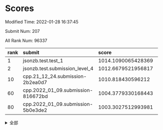 # Scores

Modified Time: 2022-01-28 16:37:45

Submit Num: 207

All Rank Num: 96337

| rank |               submit               |       score        |       sigma        | pk_num |
| :--- | :--------------------------------- | :----------------- | :----------------- | :----- |
| 1    | jsonzb.test.test_1                 | 1014.1090065428369 | 0.8177036773182059 | 1866   |
| 2    | jsonzb.test.submission_level_4     | 1012.6679521956817 | 0.7820150823600299 | 1864   |
| 10   | cpp.21_12_24.submission-2b2ea0d7   | 1010.818430596212  | 0.7649417167416153 | 1861   |
| 60   | cpp.2022_01_09.submission-816672bd | 1004.3779330168443 | 0.717279206884356  | 1862   |
| 80   | cpp.2022_01_09.submission-5b0e3de2 | 1003.3027512993981 | 0.7151352151522979 | 1863   |


<details>
<summary>全部</summary>

| rank |                 submit                 |       score        |       sigma        | pk_num |
| :--- | :------------------------------------- | :----------------- | :----------------- | :----- |
| 1    | jsonzb.test.test_1                     | 1014.1090065428369 | 0.8177036773182059 | 1866   |
| 2    | jsonzb.test.submission_level_4         | 1012.6679521956817 | 0.7820150823600299 | 1864   |
| 3    | gobigger.level_3.submission_level_3_9  | 1012.0148015280223 | 0.7690977045171021 | 1861   |
| 4    | gobigger.level_3.submission_level_3_5  | 1011.8133288403856 | 0.7864886026990632 | 1868   |
| 5    | gobigger.level_3.submission_level_3_13 | 1011.5056554152795 | 0.7619915520049231 | 1861   |
| 6    | gobigger.level_3.submission_level_3_31 | 1011.4397210616794 | 0.7911173248307785 | 1865   |
| 7    | gobigger.level_3.submission_level_3_27 | 1011.2269273728093 | 0.7592103876994252 | 1864   |
| 8    | gobigger.level_3.submission_level_3_17 | 1011.1770762299597 | 0.7844328159732873 | 1860   |
| 9    | gobigger.level_3.submission_level_3_39 | 1010.9750326491398 | 0.7530518556162727 | 1856   |
| 10   | cpp.21_12_24.submission-2b2ea0d7       | 1010.818430596212  | 0.7649417167416153 | 1861   |
| 11   | gobigger.level_3.submission_level_3_25 | 1010.8052245867037 | 0.7658479522833291 | 1862   |
| 12   | gobigger.level_3.submission_level_3_0  | 1010.7573479866319 | 0.7754463815065173 | 1861   |
| 13   | gobigger.level_3.submission_level_3_2  | 1010.7116550720086 | 0.7520413467139776 | 1861   |
| 14   | gobigger.level_3.submission_level_3_21 | 1010.5555519868611 | 0.7528817398333195 | 1860   |
| 15   | gobigger.level_3.submission_level_3_42 | 1010.5131705694238 | 0.7774423812563697 | 1860   |
| 16   | gobigger.level_3.submission_level_3_32 | 1010.5130134826835 | 0.7710334459104841 | 1862   |
| 17   | gobigger.level_3.submission_level_3_10 | 1010.1735055038272 | 0.7622131192764595 | 1862   |
| 18   | gobigger.level_3.submission_level_3_4  | 1010.0761309380379 | 0.7547717273567626 | 1863   |
| 19   | gobigger.level_3.submission_level_3_34 | 1010.0558003931213 | 0.7640191791710295 | 1860   |
| 20   | gobigger.level_3.submission_level_3_19 | 1010.0371987997931 | 0.7599870916977327 | 1861   |
| 21   | gobigger.level_3.submission_level_3_6  | 1010.0033183462645 | 0.7749292016719793 | 1864   |
| 22   | gobigger.level_3.submission_level_3_49 | 1009.9947630091303 | 0.7666314229672566 | 1864   |
| 23   | gobigger.level_3.submission_level_3_16 | 1009.9063840316862 | 0.7583068382466253 | 1858   |
| 24   | gobigger.level_3.submission_level_3_29 | 1009.8481562425561 | 0.7838275114215698 | 1866   |
| 25   | gobigger.level_3.submission_level_3_40 | 1009.825881484561  | 0.7605461311209183 | 1867   |
| 26   | gobigger.level_3.submission_level_3_8  | 1009.7007760730629 | 0.7472073811466042 | 1866   |
| 27   | gobigger.level_3.submission_level_3_3  | 1009.6789149855229 | 0.758744306317749  | 1857   |
| 28   | gobigger.level_3.submission_level_3_7  | 1009.6340348749281 | 0.7533948675658727 | 1853   |
| 29   | gobigger.level_3.submission_level_3_45 | 1009.5780776978544 | 0.767151054438191  | 1856   |
| 30   | gobigger.level_3.submission_level_3_11 | 1009.5610105214947 | 0.748440753335134  | 1861   |
| 31   | gobigger.level_3.submission_level_3_20 | 1009.4946954093075 | 0.7589686119057193 | 1863   |
| 32   | gobigger.level_3.submission_level_3_43 | 1009.4888370331545 | 0.7567765899876505 | 1862   |
| 33   | gobigger.level_3.submission_level_3_35 | 1009.4173987712173 | 0.7646786464109748 | 1866   |
| 34   | gobigger.level_3.submission_level_3_18 | 1009.3916906762696 | 0.7594816825414238 | 1860   |
| 35   | gobigger.level_3.submission_level_3_37 | 1009.388126072759  | 0.7472888239138386 | 1864   |
| 36   | gobigger.level_3.submission_level_3_15 | 1009.2848201507927 | 0.7509604353154454 | 1864   |
| 37   | gobigger.level_3.submission_level_3_47 | 1009.2744533518696 | 0.7369195582766231 | 1866   |
| 38   | gobigger.level_3.submission_level_3_12 | 1009.2251810275907 | 0.7447756785062319 | 1866   |
| 39   | gobigger.level_3.submission_level_3_38 | 1009.1855841333684 | 0.763119639879034  | 1861   |
| 40   | gobigger.level_3.submission_level_3_28 | 1009.1800314071241 | 0.7392573232066836 | 1861   |
| 41   | gobigger.level_3.submission_level_3_26 | 1009.1783634855785 | 0.7547440041967535 | 1859   |
| 42   | gobigger.level_3.submission_level_3_14 | 1009.1691019533262 | 0.766379186995954  | 1866   |
| 43   | gobigger.level_3.submission_level_3_24 | 1009.0866490462264 | 0.74358465262933   | 1862   |
| 44   | gobigger.level_3.submission_level_3_30 | 1009.079906852711  | 0.739664724593602  | 1864   |
| 45   | gobigger.level_3.submission_level_3_22 | 1008.9876758600922 | 0.7474351131765725 | 1862   |
| 46   | gobigger.level_3.submission_level_3_1  | 1008.8248810080938 | 0.7328646959473746 | 1863   |
| 47   | gobigger.level_3.submission_level_3_36 | 1008.8145924397809 | 0.7353425362185517 | 1863   |
| 48   | gobigger.level_3.submission_level_3_41 | 1008.5869547604638 | 0.744004023192016  | 1856   |
| 49   | gobigger.level_3.submission_level_3_44 | 1008.5289689708903 | 0.7403999636858135 | 1862   |
| 50   | gobigger.level_3.submission_level_3_23 | 1008.484823475391  | 0.7376352374750252 | 1863   |
| 51   | gobigger.level_3.submission_level_3_46 | 1008.374212099783  | 0.7166859675655608 | 1863   |
| 52   | gobigger.level_3.submission_level_3_48 | 1008.2935120529493 | 0.7376090397554739 | 1858   |
| 53   | gobigger.level_3.submission_level_3_33 | 1007.914722692813  | 0.7402826759345444 | 1864   |
| 54   | gobigger.level_1.submission_level_1_32 | 1004.7063807382223 | 0.7174966587983629 | 1859   |
| 55   | gobigger.level_1.submission_level_1_15 | 1004.6364662206793 | 0.7048038291292108 | 1864   |
| 56   | gobigger.level_1.submission_level_1_5  | 1004.5138444326182 | 0.7169694089762928 | 1858   |
| 57   | gobigger.level_1.submission_level_1_21 | 1004.4870438394556 | 0.7207446651297531 | 1864   |
| 58   | gobigger.level_1.submission_level_1_3  | 1004.4790480493307 | 0.7251003115635961 | 1857   |
| 59   | gobigger.level_1.submission_level_1_0  | 1004.3784793529117 | 0.726610432940236  | 1861   |
| 60   | cpp.2022_01_09.submission-816672bd     | 1004.3779330168443 | 0.717279206884356  | 1862   |
| 61   | gobigger.level_1.submission_level_1_6  | 1004.1326537663604 | 0.7113973906889669 | 1865   |
| 62   | gobigger.level_1.submission_level_1_20 | 1004.0751096571156 | 0.7349253053628151 | 1865   |
| 63   | gobigger.level_1.submission_level_1_37 | 1004.0238974103019 | 0.7058111572470857 | 1863   |
| 64   | gobigger.level_1.submission_level_1_34 | 1003.865195740258  | 0.7078634928889154 | 1864   |
| 65   | gobigger.level_1.submission_level_1_16 | 1003.8526646417747 | 0.720592537006556  | 1856   |
| 66   | gobigger.level_1.submission_level_1_36 | 1003.8211820924896 | 0.7129533733660067 | 1864   |
| 67   | gobigger.level_1.submission_level_1_45 | 1003.7564331131044 | 0.7082810000090295 | 1862   |
| 68   | gobigger.level_1.submission_level_1_9  | 1003.7507496103931 | 0.713067815183571  | 1861   |
| 69   | gobigger.level_1.submission_level_1_17 | 1003.7435025262998 | 0.7139291188460251 | 1858   |
| 70   | gobigger.level_1.submission_level_1_39 | 1003.743455807625  | 0.7169977772689572 | 1865   |
| 71   | gobigger.level_1.submission_level_1_28 | 1003.7058238540984 | 0.724668538445893  | 1861   |
| 72   | gobigger.level_1.submission_level_1_13 | 1003.690153166474  | 0.7156775153387687 | 1860   |
| 73   | gobigger.level_1.submission_level_1_11 | 1003.5727304472814 | 0.7200382000888295 | 1860   |
| 74   | gobigger.level_1.submission_level_1_12 | 1003.5635178538004 | 0.7198016424409536 | 1860   |
| 75   | gobigger.level_1.submission_level_1_7  | 1003.5580290257479 | 0.707260910791948  | 1858   |
| 76   | gobigger.level_1.submission_level_1_24 | 1003.4115872728751 | 0.7112816308641176 | 1863   |
| 77   | gobigger.level_1.submission_level_1_1  | 1003.3933756949324 | 0.7145476559757653 | 1861   |
| 78   | gobigger.level_1.submission_level_1_8  | 1003.3550523334793 | 0.7193959236839618 | 1857   |
| 79   | gobigger.level_1.submission_level_1_42 | 1003.3480166310878 | 0.7208011901696143 | 1860   |
| 80   | cpp.2022_01_09.submission-5b0e3de2     | 1003.3027512993981 | 0.7151352151522979 | 1863   |
| 81   | gobigger.level_1.submission_level_1_43 | 1003.2255301620532 | 0.7103550909574654 | 1861   |
| 82   | gobigger.level_1.submission_level_1_40 | 1003.1406439880018 | 0.7073495303060964 | 1864   |
| 83   | gobigger.level_1.submission_level_1_33 | 1003.1261601357709 | 0.7277447934649087 | 1857   |
| 84   | gobigger.level_1.submission_level_1_48 | 1003.1223944768428 | 0.7197025947422884 | 1864   |
| 85   | gobigger.level_1.submission_level_1_27 | 1003.0633342853574 | 0.7044496131403402 | 1865   |
| 86   | gobigger.level_1.submission_level_1_35 | 1002.9878084978889 | 0.7181712864850495 | 1867   |
| 87   | gobigger.level_1.submission_level_1_49 | 1002.9827381035492 | 0.7162174994395033 | 1865   |
| 88   | gobigger.level_1.submission_level_1_46 | 1002.9563441965928 | 0.7109948544543939 | 1858   |
| 89   | gobigger.level_1.submission_level_1_18 | 1002.8802846767481 | 0.7177530113740922 | 1864   |
| 90   | gobigger.level_1.submission_level_1_29 | 1002.8601436799039 | 0.7137361279095952 | 1864   |
| 91   | gobigger.level_1.submission_level_1_41 | 1002.8029453961046 | 0.7110703811884704 | 1864   |
| 92   | gobigger.level_1.submission_level_1_2  | 1002.7740555636307 | 0.7106405777443153 | 1864   |
| 93   | gobigger.level_1.submission_level_1_25 | 1002.7567420495731 | 0.7123408655052418 | 1859   |
| 94   | gobigger.level_1.submission_level_1_44 | 1002.6623111795002 | 0.7156360646559786 | 1865   |
| 95   | gobigger.level_1.submission_level_1_22 | 1002.6613656842887 | 0.7141512769278614 | 1861   |
| 96   | gobigger.level_1.submission_level_1_26 | 1002.5304759103361 | 0.7145705819249638 | 1859   |
| 97   | gobigger.level_1.submission_level_1_19 | 1002.5014423678783 | 0.7113182106882265 | 1860   |
| 98   | gobigger.level_1.submission_level_1_30 | 1002.4518395079583 | 0.7163058482893535 | 1858   |
| 99   | gobigger.level_1.submission_level_1_31 | 1002.3855682826551 | 0.7278230460491274 | 1862   |
| 100  | gobigger.level_1.submission_level_1_14 | 1002.3750551482722 | 0.7155621705740284 | 1853   |
| 101  | gobigger.level_1.submission_level_1_10 | 1002.2346609110684 | 0.7227892474848109 | 1861   |
| 102  | gobigger.level_1.submission_level_1_23 | 1002.0852252850835 | 0.718711191085982  | 1862   |
| 103  | gobigger.level_1.submission_level_1_47 | 1001.8300782279044 | 0.7126021530650546 | 1866   |
| 104  | gobigger.level_1.submission_level_1_4  | 1001.6309108950762 | 0.712551486337245  | 1862   |
| 105  | gobigger.level_1.submission_level_1_38 | 1000.8346934724317 | 0.7162381120757689 | 1861   |
| 106  | gobigger.random.submission_random_27   | 997.3436346982578  | 0.7034646093963252 | 1863   |
| 107  | gobigger.random.submission_random_37   | 997.261292146369   | 0.7106935532759311 | 1863   |
| 108  | gobigger.random.submission_random_39   | 997.169536858421   | 0.7072111665939006 | 1862   |
| 109  | gobigger.random.submission_random_41   | 997.1679760463771  | 0.7097038189414437 | 1858   |
| 110  | gobigger.random.submission_random_28   | 997.0556908987087  | 0.7004861187449728 | 1858   |
| 111  | gobigger.random.submission_random_16   | 996.8575798789137  | 0.7082399718694936 | 1862   |
| 112  | gobigger.random.submission_random_38   | 996.7706359119834  | 0.696799979651762  | 1859   |
| 113  | gobigger.random.submission_random_10   | 996.7581367474769  | 0.7043896088013549 | 1861   |
| 114  | gobigger.random.submission_random_45   | 996.7549720559188  | 0.7047452627383414 | 1864   |
| 115  | gobigger.random.submission_random_14   | 996.6664123781688  | 0.7067730584967068 | 1861   |
| 116  | gobigger.random.submission_random_23   | 996.5950706833556  | 0.7158154408255093 | 1861   |
| 117  | gobigger.random.submission_random_5    | 996.5636264792049  | 0.7109452963924058 | 1860   |
| 118  | gobigger.random.submission_random_18   | 996.528245361858   | 0.7039405890209279 | 1858   |
| 119  | gobigger.random.submission_random_6    | 996.4401254859781  | 0.7039345846900288 | 1862   |
| 120  | gobigger.random.submission_random_11   | 996.3765969385745  | 0.7089145285194728 | 1867   |
| 121  | gobigger.random.submission_random_0    | 996.3442619448697  | 0.7138890011954564 | 1865   |
| 122  | gobigger.random.submission_random_9    | 996.2504215555812  | 0.7156284362759647 | 1859   |
| 123  | gobigger.random.submission_random_29   | 996.2387053399151  | 0.7233524821358501 | 1855   |
| 124  | gobigger.random.submission_random_36   | 996.2102326404824  | 0.7109465419621191 | 1865   |
| 125  | gobigger.random.submission_random_21   | 996.1913378849406  | 0.7034552900066205 | 1862   |
| 126  | gobigger.random.submission_random_34   | 996.0802556175089  | 0.7141185736114105 | 1861   |
| 127  | gobigger.random.submission_random_17   | 996.0664101984565  | 0.7160000044996212 | 1861   |
| 128  | gobigger.random.submission_random_26   | 996.0530908738788  | 0.7042442802562286 | 1861   |
| 129  | gobigger.random.submission_random_22   | 996.0341641048434  | 0.7154819944570393 | 1865   |
| 130  | gobigger.random.submission_random_19   | 996.001212323977   | 0.7098959610893402 | 1860   |
| 131  | gobigger.random.submission_random_49   | 995.946943495524   | 0.7199266143516987 | 1858   |
| 132  | gobigger.random.submission_random_31   | 995.9303570219836  | 0.7095842421631241 | 1863   |
| 133  | gobigger.random.submission_random_43   | 995.7895882854514  | 0.702829979497598  | 1863   |
| 134  | gobigger.random.submission_random_30   | 995.7537547051027  | 0.7145568285556106 | 1864   |
| 135  | gobigger.random.submission_random_4    | 995.7131411517664  | 0.7337812879173767 | 1866   |
| 136  | gobigger.random.submission_random_46   | 995.6416124677286  | 0.7203790035239982 | 1864   |
| 137  | gobigger.random.submission_random_42   | 995.6314530372034  | 0.6954893149443536 | 1859   |
| 138  | gobigger.random.submission_random_13   | 995.6259707087763  | 0.7114328133191212 | 1865   |
| 139  | gobigger.random.submission_random_7    | 995.4867195503484  | 0.7183421420722029 | 1862   |
| 140  | gobigger.random.submission_random_2    | 995.4689478777875  | 0.7004922546474593 | 1862   |
| 141  | gobigger.random.submission_random_24   | 995.4426746718676  | 0.7178295750727693 | 1860   |
| 142  | gobigger.random.submission_random_33   | 995.4399321540285  | 0.7050284263970944 | 1864   |
| 143  | gobigger.random.submission_random_8    | 995.4325153606944  | 0.7164649766300525 | 1854   |
| 144  | gobigger.random.submission_random_12   | 995.4130006672342  | 0.7140309042974905 | 1861   |
| 145  | gobigger.random.submission_random_48   | 995.3980194507517  | 0.7104602803765818 | 1861   |
| 146  | gobigger.random.submission_random_40   | 995.3777002178691  | 0.7044911114133733 | 1865   |
| 147  | gobigger.random.submission_random_3    | 995.3329724087483  | 0.704722407200491  | 1858   |
| 148  | gobigger.random.submission_random_35   | 995.3007012500585  | 0.7143965000512176 | 1862   |
| 149  | gobigger.random.submission_random_44   | 995.1184865013659  | 0.714891030470357  | 1861   |
| 150  | gobigger.random.submission_random_20   | 995.1170300212251  | 0.7082308892172293 | 1868   |
| 151  | gobigger.random.submission_random_15   | 995.0182345923661  | 0.7152536272228888 | 1862   |
| 152  | gobigger.random.submission_random_25   | 994.9996215180456  | 0.7157322830845264 | 1862   |
| 153  | gobigger.random.submission_random_47   | 994.9273168036038  | 0.7105397705457399 | 1861   |
| 154  | gobigger.random.submission_random_1    | 994.8744007399567  | 0.7019109640868559 | 1856   |
| 155  | gobigger.random.submission_random_32   | 994.728151183026   | 0.7216717798916817 | 1859   |
| 156  | gobigger.level_2.submission_level_2_40 | 993.8610198627065  | 0.7265680537138081 | 1866   |
| 157  | gobigger.level_2.submission_level_2_15 | 993.6257366753459  | 0.7644640646942696 | 1860   |
| 158  | gobigger.level_2.submission_level_2_32 | 993.5110433244354  | 0.7396057972897583 | 1864   |
| 159  | gobigger.level_2.submission_level_2_23 | 993.5015113058511  | 0.7138846998660835 | 1860   |
| 160  | gobigger.level_2.submission_level_2_25 | 993.4213866091682  | 0.7372541600875673 | 1866   |
| 161  | gobigger.level_2.submission_level_2_22 | 993.379659252175   | 0.7293000401299129 | 1863   |
| 162  | gobigger.level_2.submission_level_2_34 | 993.3208169586445  | 0.7510513124235086 | 1864   |
| 163  | gobigger.level_2.submission_level_2_48 | 993.3204724780635  | 0.7499478187359523 | 1866   |
| 164  | gobigger.level_2.submission_level_2_16 | 993.1963281226584  | 0.7345166107028346 | 1859   |
| 165  | gobigger.level_2.submission_level_2_10 | 993.1405126480499  | 0.7368715229402429 | 1862   |
| 166  | gobigger.level_2.submission_level_2_46 | 993.1246745414634  | 0.7298752843899442 | 1863   |
| 167  | gobigger.level_2.submission_level_2_26 | 992.9971719090652  | 0.7312055795872702 | 1858   |
| 168  | gobigger.level_2.submission_level_2_31 | 992.8708545970433  | 0.729539940251974  | 1862   |
| 169  | gobigger.level_2.submission_level_2_0  | 992.8364386575579  | 0.7402983653884744 | 1857   |
| 170  | gobigger.level_2.submission_level_2_49 | 992.8250742860527  | 0.7401917054372136 | 1867   |
| 171  | gobigger.level_2.submission_level_2_3  | 992.620272055086   | 0.7279286898354373 | 1861   |
| 172  | gobigger.level_2.submission_level_2_18 | 992.6019656966406  | 0.7529122828321749 | 1859   |
| 173  | gobigger.level_2.submission_level_2_4  | 992.530482558059   | 0.7519296600886785 | 1862   |
| 174  | gobigger.level_2.submission_level_2_19 | 992.4408312381627  | 0.7409231720252938 | 1859   |
| 175  | gobigger.level_2.submission_level_2_6  | 992.3975010925561  | 0.7646775249066935 | 1860   |
| 176  | gobigger.level_2.submission_level_2_17 | 992.3336877722735  | 0.7364668712978906 | 1860   |
| 177  | gobigger.level_2.submission_level_2_39 | 992.2920656582249  | 0.7500965277004615 | 1862   |
| 178  | gobigger.level_2.submission_level_2_37 | 992.2703170352761  | 0.7559601315646647 | 1861   |
| 179  | gobigger.level_2.submission_level_2_1  | 992.2114238861213  | 0.741918082936619  | 1865   |
| 180  | gobigger.level_2.submission_level_2_41 | 992.1909096455081  | 0.7565081038214797 | 1858   |
| 181  | gobigger.level_2.submission_level_2_29 | 992.1801967610039  | 0.7471463581877817 | 1859   |
| 182  | gobigger.level_2.submission_level_2_27 | 992.1455114127167  | 0.7344171039682248 | 1864   |
| 183  | gobigger.level_2.submission_level_2_42 | 992.1221556080621  | 0.7482373549029911 | 1863   |
| 184  | gobigger.level_2.submission_level_2_9  | 992.1177739548242  | 0.7452483808903761 | 1860   |
| 185  | gobigger.level_2.submission_level_2_36 | 992.0693627407127  | 0.7606703474722062 | 1867   |
| 186  | gobigger.level_2.submission_level_2_14 | 992.0298288567571  | 0.7540519031162085 | 1865   |
| 187  | gobigger.level_2.submission_level_2_30 | 992.0069516803752  | 0.7469847789235695 | 1860   |
| 188  | gobigger.level_2.submission_level_2_20 | 991.9172732614398  | 0.7552762782092373 | 1860   |
| 189  | gobigger.level_2.submission_level_2_33 | 991.8466181470199  | 0.7474713748735476 | 1857   |
| 190  | gobigger.level_2.submission_level_2_2  | 991.8245230923419  | 0.7476816309088817 | 1862   |
| 191  | gobigger.level_2.submission_level_2_24 | 991.7777163631954  | 0.7740548767454488 | 1860   |
| 192  | gobigger.level_2.submission_level_2_28 | 991.6039709167467  | 0.741533938191675  | 1857   |
| 193  | gobigger.level_2.submission_level_2_35 | 991.4543124314937  | 0.7430595100812765 | 1863   |
| 194  | gobigger.level_2.submission_level_2_43 | 991.4395801340376  | 0.7471318100744689 | 1859   |
| 195  | gobigger.level_2.submission_level_2_12 | 991.3806218880808  | 0.7726107736952693 | 1862   |
| 196  | gobigger.level_2.submission_level_2_13 | 991.1918495455843  | 0.7635069762651931 | 1861   |
| 197  | gobigger.level_2.submission_level_2_8  | 991.1248715386232  | 0.7580317346061554 | 1870   |
| 198  | gobigger.level_2.submission_level_2_38 | 991.0802741460548  | 0.7556888687505339 | 1858   |
| 199  | gobigger.level_2.submission_level_2_21 | 991.0526143477124  | 0.772704390582363  | 1861   |
| 200  | gobigger.level_2.submission_level_2_45 | 991.0056218396816  | 0.7413556060202681 | 1859   |
| 201  | gobigger.level_2.submission_level_2_44 | 990.8421315554757  | 0.7584316535004724 | 1861   |
| 202  | gobigger.level_2.submission_level_2_47 | 990.6228571649928  | 0.7400421292876866 | 1862   |
| 203  | gobigger.level_2.submission_level_2_5  | 990.1775115610203  | 0.7628266391594236 | 1862   |
| 204  | gobigger.level_2.submission_level_2_7  | 989.6972024648069  | 0.764125044827377  | 1856   |
| 205  | gobigger.level_2.submission_level_2_11 | 989.2607536046206  | 0.8012470056521438 | 1855   |
| 206  | gobigger.none.submission_none_1        | 977.3166054387546  | 1.2356630376306785 | 1864   |
| 207  | gobigger.none.submission_none_0        | 976.2689903827543  | 1.343960589503866  | 1862   |

</details>